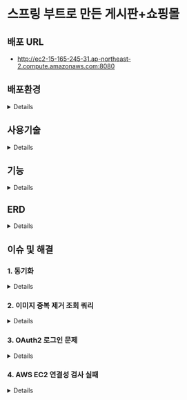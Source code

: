 # 스프링 부트로 만든 게시판+쇼핑몰
## 배포 URL
- http://ec2-15-165-245-31.ap-northeast-2.compute.amazonaws.com:8080
## 배포환경
<details>
- AWS EC2 (Ubuntu 20.04)<br>
- AWS RDS (Mysql)<br>
- AWS S3<br>
- Docker<br>
</details>

## 사용기술
<details>
- JAVA8<br>
- Thymeleaf<br>
- jQuery<br>
- Spring Boot<br>
- Spring MVC<br>
- Spring Security<br>
- Spring Data Jpa<br>
- Querydsl<br>
</details>

## 기능
<details>
- <strong>인증, 회원 관련</strong><br>
  &nbsp;&nbsp;- 이메일인증(SMTP)를 통한 회원가입<br>
  &nbsp;&nbsp;- 로그인, 로그아웃, OAuth2 로그인<br>
  &nbsp;&nbsp;- ID찾기, 비밀번호찾기, 회원정보 수정<br>
  &nbsp;&nbsp;- 나의 글, 댓글, 주문목록, 주문취소 목록, 장바구니 목록, 쿠폰 조회<br><br>
- 인가(Admin 권한)<br>
  &nbsp;&nbsp;- 공지사항 글쓰기<br>
  &nbsp;&nbsp;- 쿠폰 생성, 회원에게 쿠폰 전송<br><br>
- 게시판<br>
  &nbsp;&nbsp;- 글 CRUD<br>
  &nbsp;&nbsp;- AJAX 댓글, 대댓글 CRUD<br>
  &nbsp;&nbsp;- AJAX 글 좋아요 버튼<br>
  &nbsp;&nbsp;- 조회수, 추천수에 따른 정렬<br>
  &nbsp;&nbsp;- 글 검색  <br><br>
- 갤러리<br>
  &nbsp;&nbsp;&nbsp;&nbsp;- AWS S3를 이용한 이미지 업로드, 다운로드, 조회, 삭제<br><br>
- 쇼핑몰<br>
  &nbsp;&nbsp;&nbsp;&nbsp;- 카테고리별 상품 조회<br>
  &nbsp;&nbsp;&nbsp;&nbsp;- 상품 CRUD<br>
  &nbsp;&nbsp;&nbsp;&nbsp;- 상품 주문, 주문취소, 재 주문, 장바구니<br>
  &nbsp;&nbsp;&nbsp;&nbsp;- 쿠폰 사용 주문<br>
</details>

## ERD
<details>
  <img src="https://user-images.githubusercontent.com/57134526/119619566-19343100-be3f-11eb-89a6-1d10aab5933b.png"></img>
</details>


## 이슈 및 해결
### 1. 동기화
<details>

- **상황**
    - 대댓글, 갤러리 이미지, 쇼핑몰 이미지 기능 구현 시 그룹으로 묶기위해 
    서비스 레이어에서 Long타입의 bundleId라는 전역 멤버를 사용했습니다.
- **이슈**
    - 서비스 클래스는 싱글톤 객체이므로 전역 멤버 사용시 
    여러 쓰레드에서 접근 가능한 공유자원이므로 동기화가 필요합니다.
- **해결**
    - 내부적으로 CAS연산과 volatiole 키워드를 사용하는 
    AtomicLong 클래스를 사용하여 해결했습니다.
  
  - synchronized 키워드 사용
    - `Comment`
  
      ```java
      public class Comment extends BaseEntity {
          ...
          private Long bundleId;
  
          ...
  
          public void setBundleId(AtomicLong bundleId) {
              this.bundleId = bundleId.getAndIncrement();
          }
      }
      ```
  
    - `CommentService`
  
      ```java
      /*댓글 생성*/
      @Transactional
      public void createComment(CreateCommentDto dto) {
          Post findPost = postRepository.findById(dto.getPostId()).orElseThrow(CPostNotFoundException::new);
          User loginUser = userService.getLoginUser();
      
          Comment comment = Comment.builder()
                      .content(dto.getContent())
                      .user(loginUser)
                      .post(findPost)
                      .depth(1)
                      .bundleOrder(System.currentTimeMillis())
                      .existsCheck(true)
                      .build();
      
          synchronized (bundleId) {
              comment.setBundleId(bundleId);
          }
      
          commentRepository.save(comment);
      }
      ```
  
      - bundleId를 연산하는 부분만 뽑아서 synchronized 코드 블럭 영역에 넣었습니다.
  
  - AtomicLong 클래스 사용
    - `CommentService`
  
      ```java
      @Service
      @RequiredArgsConstructor
      public class CommentService {
          AtomicLong bundleId = new AtomicLong(1);
      
          private final CommentRepository commentRepository;
          private final PostRepository postRepository;
          private final UserService userService;
      
          ...
      
          /*댓글 생성*/
          @Transactional
          public void createComment(CreateCommentDto dto) {
              Post findPost = postRepository.findById(dto.getPostId()).orElseThrow(CPostNotFoundException::new);
              User loginUser = userService.getLoginUser();
      
              Comment comment = Comment.builder()
                      .content(dto.getContent())
                      .user(loginUser)
                      .post(findPost)
                      .depth(1)
                      .bundleId(bundleId.getAndIncrement())
                      .bundleOrder(System.currentTimeMillis())
                      .existsCheck(true)
                      .build();
      
              commentRepository.save(comment);
          }
      ```
  
      - AtomicLong 클래스는 내부적으로 volatile 키워드와 CAS 알고리즘을 통해 동기화를 지원합니다.
      - 기본값을 1로 설정 후 생성하고, omment 생성시 getAndIncrement 메서드를 통해 값을 가져온 후 1을 더해줍니다.
      - 결론은 synchronized는 bundleId에 접근시 Lock이 걸리므로 성능에 영향이 있습니다. 따라서 이처럼 간단한 연산을 수행하는 경우
        Atomic 클래스로 간단히 해결할 수 있습니다.  
  
</details>
        
   
### 2. 이미지 중복 제거 조회 쿼리
<details>


- **상황**
    - 하나의 갤러리 글을 생성할 때 여러 이미지 파일이 업로드 됩니다. 갤러리 글 목록을 
    조회 할 때는 여러 이미지 파일 중 대표로 하나의 이미지만 필요로합니다.

        where절 서브쿼리를 활용해 같은 bundleId를 가지는 이미지 파일 중 대표로 
        하나의 이미지 파일만 조회하는 네이티브 쿼리를 작성 후 Querydsl로 구현합니다.

- **이슈**
    - Querydsl where절에서 두 개의 파라미터를 넘기는 경우 컴파일 에러가 발생했습니다.
    - `GalleryRepositoryImpl`

            ```java
            jpaQueryFactory
              .selectFrom(galleryFile)
              .where((galleryFile.bundleId, galleryFile.bundleOrder).in(
                      JPAExpressions
                          .select(galleryFileSub.bundleId, galleryFileSub.bundleOrder.min())
                          .from(galleryFileSub)
                          .groupBy(galleryFileSub.bundleId)
              ))
              .fetch();
            ```

        - where절에서 두 개 이상의 파라미터를 사용할 경우 컴파일 에러가 났습니다. (하나의 파라미터만 사용 시 에러가 안났습니다.)
        - 에러 이유
            - DB에따라 멀티 컬럼 서브쿼리를 지원여부가 다르다고 합니다. H2 DB가 멀티 컬럼 서브쿼리를 지원하지 않아서 또는
            DB에따라 동작여부가 달라져 무조건 컴파일시 에러를 발생 시키는건지 두 이유 중 한 이유로 컴파일 에러가 발생한 것 같습니다.
            따라서 이런 경우에는 네이티브 쿼리를 사용하거나, 쿼리를 두 번 나누어 실행해야 합니다.
            
- **해결**
    - 쿼리를 두 번으로 나눠 해결했습니다.
    - `GalleryRepositoryImpl`
      ```java
      @RequiredArgsConstructor
      public class GalleryRepositoryImpl implements GalleryRepositoryCustom{

      private final JPAQueryFactory jpaQueryFactory;

      @Override
      public Page<FindGalleryFileDto> findAllDistinctByBundleId(Pageable pageable) {
          List<FindGalleryFileDistinctDto> fetch = jpaQueryFactory
                  .select(new QFindGalleryFileDistinctDto(
                          galleryFile.bundleId,
                          galleryFile.id.min()
                  ))
                  .from(galleryFile)
                  .groupBy(galleryFile.bundleId)
                  .fetch();

          List<Long> collect = fetch.stream()
                  .map(f -> f.getId())
                  .collect(Collectors.toList());

          QueryResults<FindGalleryFileDto> result = jpaQueryFactory
                  .select(new QFindGalleryFileDto(
                          galleryFile.id,
                          galleryFile.title,
                          galleryFile.filePath,
                          galleryFile.createDate,
                          QUser.user.name,
                          galleryFile.bundleId,
                          galleryFile.bundleOrder))
                  .from(galleryFile)
                  .where(galleryFile.id.in(collect))
                  .leftJoin(galleryFile.user, QUser.user)
                  .offset(pageable.getOffset())
                  .limit(pageable.getPageSize())
                  .orderBy(galleryFile.bundleId.asc())
                  .fetchResults();

          List<FindGalleryFileDto> content = result.getResults();
          long total = result.getTotal();

          return new PageImpl<>(content, pageable, total);
      }
      ```
    1. 여러 이미지 파일들을 bundleId를 기준으로 중복 제거 후 조회하는 첫번째 쿼리를 작성
    2. 첫번째 쿼리에서 Stream API를 이용해 id(PK)값만 뽑아 List를 생성
    3. 모든 이미지를 조회하는 쿼리의 where in 절에서 2번에서 id값만 뽑은 List를 넣어 원하는 이미지만 조회합니다.
         
  
</details>

### 3. OAuth2 로그인 문제 
<details>
  
- 상황

  - 하나의 갤러리 글을 생성할 때 여러 이미지 파일이 업로드 됩니다. 갤러리 글 목록을 
    조회 할 때는 여러 이미지 파일 중 대표로 하나의 이미지만 필요로합니다.
    where절 서브쿼리를 활용해 같은 bundleId를 가지는 이미지 파일 중 대표로 
    하나의 이미지 파일만 조회하는 네이티브 쿼리를 작성 후 Querydsl로 구현합니다.

- **이슈**

  - Querydsl where절에서 두 개의 파라미터를 넘기는 경우 컴파일 에러가 발생했습니다.

  - `GalleryRepositoryImpl`

        ```java
        jpaQueryFactory
          .selectFrom(galleryFile)
          .where((galleryFile.bundleId, galleryFile.bundleOrder).in(
                  JPAExpressions
                      .select(galleryFileSub.bundleId, galleryFileSub.bundleOrder.min())
                      .from(galleryFileSub)
                      .groupBy(galleryFileSub.bundleId)
          ))
          .fetch();
        ```

    - where절에서 두 개 이상의 파라미터를 사용할 경우 컴파일 에러가 났습니다. (하나의 파라미터만 사용 시 에러가 안났습니다.)
    - 에러 이유
      - DB에따라 멀티 컬럼 서브쿼리를 지원여부가 다르다고 합니다. H2 DB가 멀티 컬럼 서브쿼리를 지원하지 않아서 또는
        DB에따라 동작여부가 달라져 무조건 컴파일시 에러를 발생 시키는건지 두 이유 중 한 이유로 컴파일 에러가 발생한 것 같습니다.
        따라서 이런 경우에는 네이티브 쿼리를 사용하거나, 쿼리를 두 번 나누어 실행해야 합니다.

- **해결**

  - 쿼리를 두 번으로 나눠 해결했습니다.

  - `GalleryRepositoryImpl`

    ```java
    @RequiredArgsConstructor
    public class GalleryRepositoryImpl implements GalleryRepositoryCustom{
    
    private final JPAQueryFactory jpaQueryFactory;
    
    @Override
    public Page<FindGalleryFileDto> findAllDistinctByBundleId(Pageable pageable) {
        List<FindGalleryFileDistinctDto> fetch = jpaQueryFactory
                .select(new QFindGalleryFileDistinctDto(
                        galleryFile.bundleId,
                        galleryFile.id.min()
                ))
                .from(galleryFile)
                .groupBy(galleryFile.bundleId)
                .fetch();
    
        List<Long> collect = fetch.stream()
                .map(f -> f.getId())
                .collect(Collectors.toList());
    
        QueryResults<FindGalleryFileDto> result = jpaQueryFactory
                .select(new QFindGalleryFileDto(
                        galleryFile.id,
                        galleryFile.title,
                        galleryFile.filePath,
                        galleryFile.createDate,
                        QUser.user.name,
                        galleryFile.bundleId,
                        galleryFile.bundleOrder))
                .from(galleryFile)
                .where(galleryFile.id.in(collect))
                .leftJoin(galleryFile.user, QUser.user)
                .offset(pageable.getOffset())
                .limit(pageable.getPageSize())
                .orderBy(galleryFile.bundleId.asc())
                .fetchResults();
    
        List<FindGalleryFileDto> content = result.getResults();
        long total = result.getTotal();
    
        return new PageImpl<>(content, pageable, total);
    }
    ```

  1. 여러 이미지 파일들을 bundleId를 기준으로 중복 제거 후 조회하는 첫번째 쿼리를 작성
  2. 첫번째 쿼리에서 Stream API를 이용해 id(PK)값만 뽑아 List를 생성
  3. 모든 이미지를 조회하는 쿼리의 where in 절에서 2번에서 id값만 뽑은 List를 넣어 원하는 이미지만 조회합니다.
</details> 



### 4. AWS EC2 연결성 검사 실패
<details>

- **이슈**
    - 배포 후 ec2를 실행시키고 일정 시간이 지나면 ec2에 접근이 불가능한 현상이 발생했습니다.
    - CPU 사용량을 보니 99.9%를 찍고 메모리가 부족해서 생긴 현상이라는 걸 알았습니다. AWS 프리 티어를 사용하다보면 자주 발생하는 이슈라고 합니다.

- **해결**
    - SWAP 메모리 사용
        - 메모리가 부족할 경우 HDD의 일정공간을 마치 RAM처럼 사용합니다.
        1. swap 메모리 할당

            ```bash
            sudo dd if=/dev/zero of=/swapfile bs=128M count=16
            ```

        2. swap 파일에 대한 읽기,쓰기 권한 업데이트

            ```bash
            sudo chmod 600 /swapfile
            ```

        3. swap 영역 설정

            ```bash
            sudo mkswap /swapfile
            ```

        4. 스왑 공간에 스왑파일 추가

            ```bash
            sudo swapon /swapfile
            ```

        5. 부팅 시 스왑파일 활성화 설정

            ```bash
            sudo vi /etc/fstab
            ```

            - 파일 끝에 아래 명령어 추가

                ```bash
                /swapfile swap swap defaults 0 0
                ```

    - 이후 cpu가 100%를 찍는 경우가 발생해도 인스턴스가 멈추는 현상은 발생하지 않았습니다.  
  
</details> 

  
